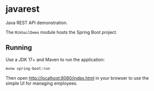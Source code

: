 # javarest
Java REST API demonstration.

The `MikhailDemo` module hosts the Spring Boot project.

## Running
Use a JDK 17+ and Maven to run the application:

```bash
mvnw spring-boot:run
```

Then open [http://localhost:8080/index.html](http://localhost:8080/index.html) in your browser to use the simple UI for managing employees.

